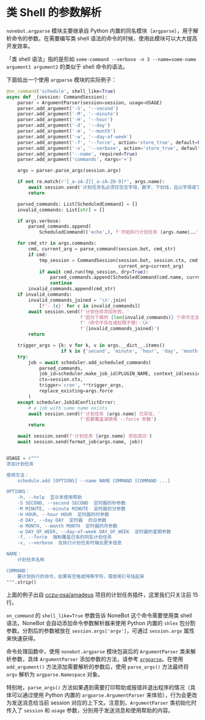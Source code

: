 # 类 Shell 的参数解析

`nonebot.argparse` 模块主要继承自 Python 内置的同名模块（`argparse`），用于解析命令的参数。在需要编写类 shell 语法的命令的时候，使用此模块可以大大提高开发效率。

「类 shell 语法」指的是形如 `some-command --verbose -n 3 --name=some-name argument1 argument2` 的类似于 shell 命令的语法。

下面给出一个使用 `argparse` 模块的实际例子：

```python {1-15}
@on_command('schedule', shell_like=True)
async def _(session: CommandSession):
    parser = ArgumentParser(session=session, usage=USAGE)
    parser.add_argument('-S', '--second')
    parser.add_argument('-M', '--minute')
    parser.add_argument('-H', '--hour')
    parser.add_argument('-d', '--day')
    parser.add_argument('-m', '--month')
    parser.add_argument('-w', '--day-of-week')
    parser.add_argument('-f', '--force', action='store_true', default=False)
    parser.add_argument('-v', '--verbose', action='store_true', default=False)
    parser.add_argument('--name', required=True)
    parser.add_argument('commands', nargs='+')

    args = parser.parse_args(session.argv)

    if not re.match(r'[_a-zA-Z][_a-zA-Z0-9]*', args.name):
        await session.send('计划任务名必须仅包含字母、数字、下划线，且以字母或下划线开头')
        return

    parsed_commands: List[ScheduledCommand] = []
    invalid_commands: List[str] = []

    if args.verbose:
        parsed_commands.append(
            ScheduledCommand(('echo',), f'开始执行计划任务 {args.name}……'))

    for cmd_str in args.commands:
        cmd, current_arg = parse_command(session.bot, cmd_str)
        if cmd:
            tmp_session = CommandSession(session.bot, session.ctx, cmd,
                                         current_arg=current_arg)
            if await cmd.run(tmp_session, dry=True):
                parsed_commands.append(ScheduledCommand(cmd.name, current_arg))
                continue
        invalid_commands.append(cmd_str)
    if invalid_commands:
        invalid_commands_joined = '\n'.join(
            [f'- {c}' for c in invalid_commands])
        await session.send(f'计划任务添加失败，'
                           f'因为下面的 {len(invalid_commands)} 个命令无法被运行'
                           f'（命令不存在或权限不够）：\n'
                           f'{invalid_commands_joined}')
        return

    trigger_args = {k: v for k, v in args.__dict__.items()
                    if k in {'second', 'minute', 'hour', 'day', 'month', 'day_of_week'}}
    try:
        job = await scheduler.add_scheduled_commands(
            parsed_commands,
            job_id=scheduler.make_job_id(PLUGIN_NAME, context_id(session.ctx), args.name),
            ctx=session.ctx,
            trigger='cron', **trigger_args,
            replace_existing=args.force
        )
    except scheduler.JobIdConflictError:
        # a job with same name exists
        await session.send(f'计划任务 {args.name} 已存在，'
                           f'若要覆盖请使用 --force 参数')
        return

    await session.send(f'计划任务 {args.name} 添加成功')
    await session.send(format_job(args.name, job))


USAGE = r"""
添加计划任务

使用方法：
    schedule.add [OPTIONS] --name NAME COMMAND [COMMAND ...]

OPTIONS：
    -h, --help  显示本使用帮助
    -S SECOND, --second SECOND  定时器的秒参数
    -M MINUTE, --minute MINUTE  定时器的分参数
    -H HOUR, --hour HOUR  定时器的时参数
    -d DAY, --day DAY  定时器  的日参数
    -m MONTH, --month MONTH  定时器的月参数
    -w DAY_OF_WEEK, --day-of-week DAY_OF_WEEK  定时器的星期参数
    -f, --force  强制覆盖已有的同名计划任务
    -v, --verbose  在执行计划任务时输出更多信息

NAME：
    计划任务名称

COMMAND：
    要计划执行的命令，如果有空格或特殊字符，需使用引号括起来
""".strip()
```

上面的例子出自 [cczu-osa/amadeus](https://github.com/cczu-osa/amadeus) 项目的计划任务插件，这里我们只关注前 15 行。

`on_command` 的 `shell_like=True` 参数告诉 NoneBot 这个命令需要使用类 shell 语法，NoneBot 会自动添加命令参数解析器来使用 Python 内置的 `shlex` 包分割参数。分割后的参数被放在 `session.args['argv']`，可通过 `session.argv` 属性来快速获得。

命令处理函数中，使用 `nonebot.argparse` 模块包装后的 `ArgumentParser` 类来解析参数，具体 `ArgumentParser` 添加参数的方法，请参考 [`argparse`](https://docs.python.org/3/library/argparse.html)。在使用 `add_argument()` 方法添加需要解析的参数后，使用 `parse_args()` 方法最终将 `argv` 解析为 `argparse.Namespace` 对象。

特别地，`parse_args()` 方法如果遇到需要打印帮助或报错并退出程序的情况（具体可以通过使用 Python 内置的 `argparse.ArgumentParser` 来体验），行为会更改为发送消息给当前 session 对应的上下文。注意到，`ArgumentParser` 类初始化时传入了 `session` 和 `usage` 参数，分别用于发送消息和使用帮助的内容。
